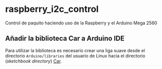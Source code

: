 # raspberry_i2c_control
Control de paquito haciendo uso de la Raspberry y el Arduino Mega 2560

## Añadir la biblioteca Car a Arduino IDE

Para utilizar la biblioteca es necesario crear una liga suave desde el directorio ```Arduino/libraries``` del usuario de Linux hacia el directorio (_sketchbook directory_) [Car](Car).
